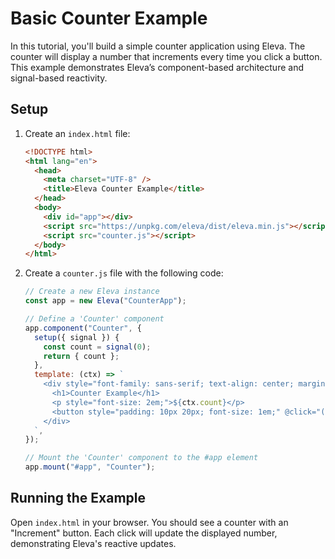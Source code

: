 # Basic Counter Example

In this tutorial, you'll build a simple counter application using Eleva. The counter will display a number that increments every time you click a button. This example demonstrates Eleva’s component-based architecture and signal-based reactivity.

## Setup

1. Create an `index.html` file:

   ```html
   <!DOCTYPE html>
   <html lang="en">
     <head>
       <meta charset="UTF-8" />
       <title>Eleva Counter Example</title>
     </head>
     <body>
       <div id="app"></div>
       <script src="https://unpkg.com/eleva/dist/eleva.min.js"></script>
       <script src="counter.js"></script>
     </body>
   </html>
   ```

2. Create a `counter.js` file with the following code:

   ```js
   // Create a new Eleva instance
   const app = new Eleva("CounterApp");

   // Define a 'Counter' component
   app.component("Counter", {
     setup({ signal }) {
       const count = signal(0);
       return { count };
     },
     template: (ctx) => `
       <div style="font-family: sans-serif; text-align: center; margin-top: 50px;">
         <h1>Counter Example</h1>
         <p style="font-size: 2em;">${ctx.count}</p>
         <button style="padding: 10px 20px; font-size: 1em;" @click="() => count++">Increment</button>
       </div>
     `,
   });

   // Mount the 'Counter' component to the #app element
   app.mount("#app", "Counter");
   ```

## Running the Example

Open `index.html` in your browser. You should see a counter with an "Increment" button. Each click will update the displayed number, demonstrating Eleva's reactive updates.
